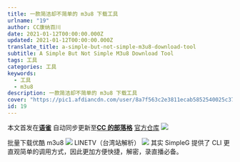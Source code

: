 ```yaml
---
title: 一款简洁却不简单的 m3u8 下载工具
urlname: "19"
author: CC康纳百川
date: 2021-01-12T00:00:00.000Z
updated: 2021-01-12T00:00:00.000Z
translate_title: a-simple-but-not-simple-m3u8-download-tool
subtitle: A Simple But Not Simple M3u8 Download Tool
tags: 工具
categories: 工具
keywords:
  - 工具
  - m3u8
description: 一款简洁却不简单的 m3u8 下载工具
cover: "https://pic1.afdiancdn.com/user/8a7f563c2e3811ecab5852540025c377/common/1f5858acdba3b4bf21f2ea3c1ecad61a_w2240_h1260_s485.jpg"
id: 19
---
```


本文首发在[**语雀**](https://www.yuque.com/ccknbc/blog/19/)
自动同步更新至[**CC 的部落格**](https://blog.ccknbc.cc/posts/a-simple-but-not-simple-m3u8-download-tool/)
[官方仓库](https://github.com/nilaoda/N_m3u8DL-CLI)
![](https://cdn.nlark.com/yuque/0/2021/gif/8391407/1610273643341-942cd95d-6f1e-4356-afc9-d5961c7d078a.gif#averageHue=%23050504&height=789&id=DWAEX&originHeight=789&originWidth=1121&originalType=binary&ratio=1&rotation=0&showTitle=false&size=0&status=done&style=none&title=&width=1121)

批量下载优酷 m3u8
![](https://cdn.nlark.com/yuque/0/2021/gif/8391407/1610273775655-7e8c3956-6d5a-4760-a59b-d02e6c21126e.gif#averageHue=%23fdfdfc&height=518&id=dbZd1&originHeight=518&originWidth=950&originalType=binary&ratio=1&rotation=0&showTitle=false&size=0&status=done&style=none&title=&width=950)
LINETV（台湾站解析）
![](https://cdn.nlark.com/yuque/0/2021/gif/8391407/1610273823214-764f768e-4b64-4073-8793-498c61a30285.gif#averageHue=%23fdfcfb&height=555&id=Wna2R&originHeight=555&originWidth=734&originalType=binary&ratio=1&rotation=0&showTitle=false&size=0&status=done&style=none&title=&width=734)
其实 SimpleG 提供了 CLI 更直观简单的调用方式，因此更加方便快捷，解密，录直播必备。
